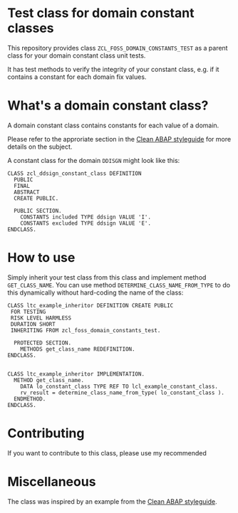 # Test class for domain constant classes 
This repository provides class `ZCL_FOSS_DOMAIN_CONSTANTS_TEST` as a parent class for your domain constant class unit tests.

It has test methods to verify the integrity of your constant class, e.g. if it contains a constant for each domain fix values.

# What's a domain constant class?
A domain constant class contains constants for each value of a domain. 

Please refer to the approriate section in the [Clean ABAP styleguide](https://github.com/SAP/styleguides/blob/93499d0/clean-abap/sub-sections/Enumerations.md) for more details on the subject.

A constant class for the domain `DDISGN` might look like this:

````abap
CLASS zcl_ddsign_constant_class DEFINITION
  PUBLIC
  FINAL
  ABSTRACT
  CREATE PUBLIC.

  PUBLIC SECTION.
    CONSTANTS included TYPE ddsign VALUE 'I'.
    CONSTANTS excluded TYPE ddsign VALUE 'E'.
ENDCLASS.
````

# How to use 
Simply inherit your test class from this class and implement method `GET_CLASS_NAME`.
You can use method `DETERMINE_CLASS_NAME_FROM_TYPE` to do this dynamically without hard-coding the name of the class:

````abap
CLASS ltc_example_inheritor DEFINITION CREATE PUBLIC
 FOR TESTING
 RISK LEVEL HARMLESS
 DURATION SHORT
 INHERITING FROM zcl_foss_domain_constants_test.

  PROTECTED SECTION.
    METHODS get_class_name REDEFINITION.
ENDCLASS.


CLASS ltc_example_inheritor IMPLEMENTATION.
  METHOD get_class_name.
    DATA lo_constant_class TYPE REF TO lcl_example_constant_class.
    rv_result = determine_class_name_from_type( lo_constant_class ).
  ENDMETHOD.
ENDCLASS.
````

# Contributing

If you want to contribute to this class, please use my recommended 

# Miscellaneous

The class was inspired by an example from the [Clean ABAP styleguide](https://github.com/SAP/styleguides/blob/93499d0/clean-abap/sub-sections/Enumerations.md#prefer-classes-to-interfaces).